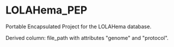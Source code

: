 # LOLAHema_PEP
Portable Encapsulated Project for the LOLAHema database.  

Derived column: file_path with attributes "genome" and "protocol".
